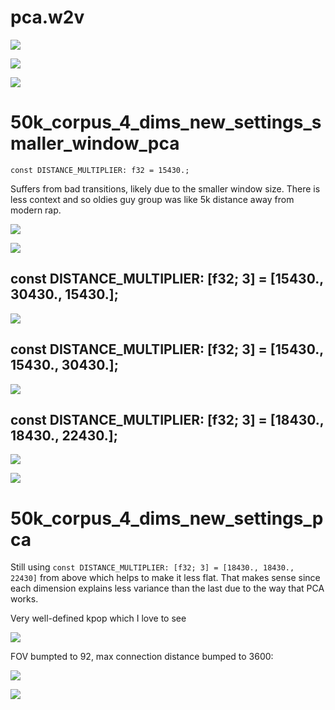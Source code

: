 # pca.w2v

![](https://ameo.link/u/999.png)

![](https://ameo.link/u/99a.png)

![](https://ameo.link/u/99b.png)

# 50k_corpus_4_dims_new_settings_smaller_window_pca

`const DISTANCE_MULTIPLIER: f32 = 15430.;`

Suffers from bad transitions, likely due to the smaller window size.  There is less context and so oldies guy group was like 5k distance away from modern rap.

![](https://ameo.link/u/99c.png)

![](https://ameo.link/u/99d.png)

## const DISTANCE_MULTIPLIER: [f32; 3] = [15430., 30430., 15430.];

![](https://ameo.link/u/99e.png)

## const DISTANCE_MULTIPLIER: [f32; 3] = [15430., 15430., 30430.];

![](https://ameo.link/u/99f.png)

## const DISTANCE_MULTIPLIER: [f32; 3] = [18430., 18430., 22430.];

![](https://ameo.link/u/99g.png)

![](https://ameo.link/u/99h.png)

# 50k_corpus_4_dims_new_settings_pca

Still using `const DISTANCE_MULTIPLIER: [f32; 3] = [18430., 18430., 22430]` from above which helps to make it less flat.  That makes sense since each dimension explains less variance than the last due to the way that PCA works.

Very well-defined kpop which I love to see

![](https://ameo.link/u/99i.png)

FOV bumpted to 92, max connection distance bumped to 3600:

![](https://ameo.link/u/99j.png)

![](https://ameo.link/u/99k.png)
